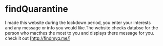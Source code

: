 # findQuarantine

I made this website during the lockdown period, you enter your interests and any message or info you would like.The website checks databse for the person who macthes the most to you and displays there message for you.
check it out [http://findmyq.me/] 
